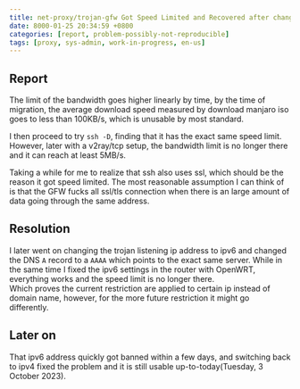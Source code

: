 ```yaml
---
title: net-proxy/trojan-gfw Got Speed Limited and Recovered after changing ip
date: 8000-01-25 20:34:59 +0800
categories: [report, problem-possibly-not-reproducible]
tags: [proxy, sys-admin, work-in-progress, en-us]
---
```

## Report

The limit of the bandwidth goes higher linearly by time, by the time of migration, the average download speed measured by download manjaro iso goes to less than 100KB/s, which is unusable by most standard.  

I then proceed to try `ssh -D`, finding that it has the exact same speed limit. However, later with a v2ray/tcp setup, the bandwidth limit is no longer there and it can reach at least 5MB/s.

Taking a while for me to realize that ssh also uses ssl, which should be the reason it got speed limited. The most reasonable assumption I can think of is that the GFW fucks all ssl/tls connection when there is an large amount of data going through the same address.

## Resolution

I later went on changing the trojan listening ip address to ipv6 and changed the DNS `A` record to a `AAAA` which points to the exact same server. While in the same time I fixed the ipv6 settings in the router with OpenWRT, everything works and the speed limit is no longer there.  
Which proves the current restriction are applied to certain ip instead of domain name, however, for the more future restriction it might go differently.  

## Later on

That ipv6 address quickly got banned within a few days, and switching back to ipv4 fixed the problem and it is still usable up-to-today(Tuesday, 3 October 2023).
